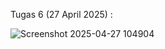 Tugas 6 (27 April 2025) : 

![Screenshot 2025-04-27 104904](https://github.com/user-attachments/assets/d433e45e-4019-4b9d-806c-703f88612625)
